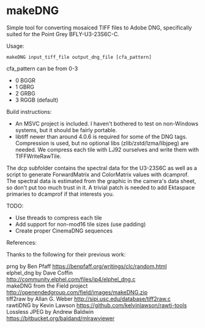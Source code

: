 makeDNG
===========

Simple tool for converting mosaiced TIFF files to Adobe DNG, specifically suited
for the Point Grey BFLY-U3-23S6C-C.

Usage:

    makeDNG input_tiff_file output_dng_file [cfa_pattern]
cfa_pattern can be from 0-3
  * 0 BGGR
  * 1 GBRG
  * 2 GRBG
  * 3 RGGB (default)

Build instructions:

 * An MSVC project is included. I haven't bothered to test on non-Windows
   systems, but it should be fairly portable.
 * libtiff newer than around 4.0.6 is required for some of the DNG tags.
   Compression is used, but no optional libs (zlib/zstd/lzma/libjpeg) are needed.
   We compress each tile with LJ92 ourselves and write them with TIFFWriteRawTile.

The dcp subfolder contains the spectral data for the U3-23S6C as well as a script
to generate ForwardMatrix and ColorMatrix values with dcamprof.  The spectral
data is estimated from the graphic in the camera's data sheet, so don't put too
much trust in it.  A trivial patch is needed to add Ektaspace primaries to
dcamprof if that interests you.

TODO:

 * Use threads to compress each tile
 * Add support for non-mod16 tile sizes (use padding)
 * Create proper CinemaDNG sequences

References:

Thanks to the following for their previous work:

prng by Ben Pfaff https://benpfaff.org/writings/clc/random.html  
elphel_dng by Dave Coffin http://community.elphel.com/files/jp4/elphel_dng.c  
makeDNG from the Field project http://openendedgroup.com/field/images/makeDNG.zip  
tiff2raw by Allan G. Weber http://sipi.usc.edu/database/tiff2raw.c  
rawtiDNG by Kevin Lawson https://github.com/kelvinlawson/rawti-tools  
Lossless JPEG by Andrew Baldwin https://bitbucket.org/baldand/mlrawviewer  
